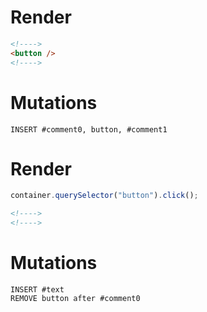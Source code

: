 # Render
```html
<!---->
<button />
<!---->
```

# Mutations
```
INSERT #comment0, button, #comment1
```

# Render
```js
container.querySelector("button").click();
```
```html
<!---->
<!---->
```

# Mutations
```
INSERT #text
REMOVE button after #comment0
```